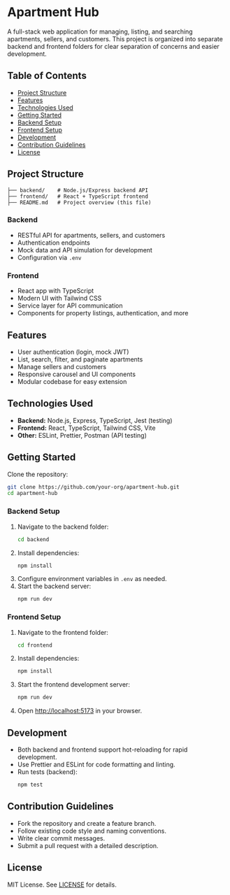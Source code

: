 # Apartment Hub

A full-stack web application for managing, listing, and searching apartments, sellers, and customers. This project is organized into separate backend and frontend folders for clear separation of concerns and easier development.

## Table of Contents
- [Project Structure](#project-structure)
- [Features](#features)
- [Technologies Used](#technologies-used)
- [Getting Started](#getting-started)
- [Backend Setup](#backend-setup)
- [Frontend Setup](#frontend-setup)
- [Development](#development)
- [Contribution Guidelines](#contribution-guidelines)
- [License](#license)

## Project Structure
```
├── backend/    # Node.js/Express backend API
├── frontend/   # React + TypeScript frontend
├── README.md   # Project overview (this file)
```

### Backend
- RESTful API for apartments, sellers, and customers
- Authentication endpoints
- Mock data and API simulation for development
- Configuration via `.env`

### Frontend
- React app with TypeScript
- Modern UI with Tailwind CSS
- Service layer for API communication
- Components for property listings, authentication, and more

## Features
- User authentication (login, mock JWT)
- List, search, filter, and paginate apartments
- Manage sellers and customers
- Responsive carousel and UI components
- Modular codebase for easy extension

## Technologies Used
- **Backend:** Node.js, Express, TypeScript, Jest (testing)
- **Frontend:** React, TypeScript, Tailwind CSS, Vite
- **Other:** ESLint, Prettier, Postman (API testing)

## Getting Started
Clone the repository:
```sh
git clone https://github.com/your-org/apartment-hub.git
cd apartment-hub
```

### Backend Setup
1. Navigate to the backend folder:
   ```sh
   cd backend
   ```
2. Install dependencies:
   ```sh
   npm install
   ```
3. Configure environment variables in `.env` as needed.
4. Start the backend server:
   ```sh
   npm run dev
   ```

### Frontend Setup
1. Navigate to the frontend folder:
   ```sh
   cd frontend
   ```
2. Install dependencies:
   ```sh
   npm install
   ```
3. Start the frontend development server:
   ```sh
   npm run dev
   ```
4. Open [http://localhost:5173](http://localhost:5173) in your browser.

## Development
- Both backend and frontend support hot-reloading for rapid development.
- Use Prettier and ESLint for code formatting and linting.
- Run tests (backend):
  ```sh
  npm test
  ```

## Contribution Guidelines
- Fork the repository and create a feature branch.
- Follow existing code style and naming conventions.
- Write clear commit messages.
- Submit a pull request with a detailed description.

## License
MIT License. See [LICENSE](LICENSE) for details.

